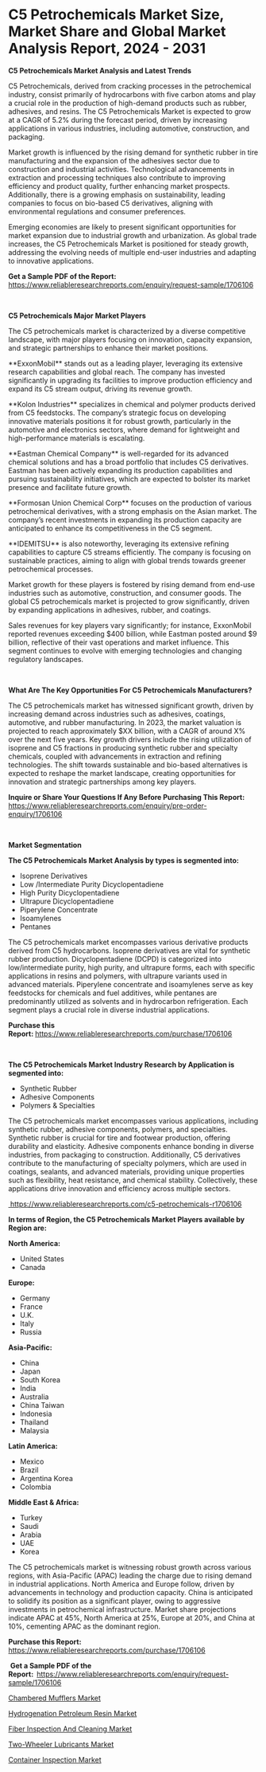 <p><h1>C5 Petrochemicals Market Size, Market Share and Global Market Analysis Report, 2024 - 2031</h1></p><p><strong>C5 Petrochemicals Market Analysis and Latest Trends</strong></p>
<p><p>C5 Petrochemicals, derived from cracking processes in the petrochemical industry, consist primarily of hydrocarbons with five carbon atoms and play a crucial role in the production of high-demand products such as rubber, adhesives, and resins. The C5 Petrochemicals Market is expected to grow at a CAGR of 5.2% during the forecast period, driven by increasing applications in various industries, including automotive, construction, and packaging.</p><p>Market growth is influenced by the rising demand for synthetic rubber in tire manufacturing and the expansion of the adhesives sector due to construction and industrial activities. Technological advancements in extraction and processing techniques also contribute to improving efficiency and product quality, further enhancing market prospects. Additionally, there is a growing emphasis on sustainability, leading companies to focus on bio-based C5 derivatives, aligning with environmental regulations and consumer preferences. </p><p>Emerging economies are likely to present significant opportunities for market expansion due to industrial growth and urbanization. As global trade increases, the C5 Petrochemicals Market is positioned for steady growth, addressing the evolving needs of multiple end-user industries and adapting to innovative applications.</p></p>
<p><strong>Get a Sample PDF of the Report:&nbsp;</strong> <a href="https://www.reliableresearchreports.com/enquiry/request-sample/1706106?utm_campaign=13&utm_medium=2&utm_source=Github&utm_content=ia&utm_term=21102024&utm_id=c5-petrochemicals">https://www.reliableresearchreports.com/enquiry/request-sample/1706106</a></p>
<p>&nbsp;</p>
<p><strong>C5 Petrochemicals Major Market Players</strong></p>
<p><p>The C5 petrochemicals market is characterized by a diverse competitive landscape, with major players focusing on innovation, capacity expansion, and strategic partnerships to enhance their market positions.</p><p>**ExxonMobil** stands out as a leading player, leveraging its extensive research capabilities and global reach. The company has invested significantly in upgrading its facilities to improve production efficiency and expand its C5 stream output, driving its revenue growth.</p><p>**Kolon Industries** specializes in chemical and polymer products derived from C5 feedstocks. The company’s strategic focus on developing innovative materials positions it for robust growth, particularly in the automotive and electronics sectors, where demand for lightweight and high-performance materials is escalating.</p><p>**Eastman Chemical Company** is well-regarded for its advanced chemical solutions and has a broad portfolio that includes C5 derivatives. Eastman has been actively expanding its production capabilities and pursuing sustainability initiatives, which are expected to bolster its market presence and facilitate future growth.</p><p>**Formosan Union Chemical Corp** focuses on the production of various petrochemical derivatives, with a strong emphasis on the Asian market. The company’s recent investments in expanding its production capacity are anticipated to enhance its competitiveness in the C5 segment.</p><p>**IDEMITSU** is also noteworthy, leveraging its extensive refining capabilities to capture C5 streams efficiently. The company is focusing on sustainable practices, aiming to align with global trends towards greener petrochemical processes.</p><p>Market growth for these players is fostered by rising demand from end-use industries such as automotive, construction, and consumer goods. The global C5 petrochemicals market is projected to grow significantly, driven by expanding applications in adhesives, rubber, and coatings.</p><p>Sales revenues for key players vary significantly; for instance, ExxonMobil reported revenues exceeding $400 billion, while Eastman posted around $9 billion, reflective of their vast operations and market influence. This segment continues to evolve with emerging technologies and changing regulatory landscapes.</p></p>
<p>&nbsp;</p>
<p><strong>What Are The Key Opportunities For C5 Petrochemicals Manufacturers?</strong></p>
<p><p>The C5 petrochemicals market has witnessed significant growth, driven by increasing demand across industries such as adhesives, coatings, automotive, and rubber manufacturing. In 2023, the market valuation is projected to reach approximately $XX billion, with a CAGR of around X% over the next five years. Key growth drivers include the rising utilization of isoprene and C5 fractions in producing synthetic rubber and specialty chemicals, coupled with advancements in extraction and refining technologies. The shift towards sustainable and bio-based alternatives is expected to reshape the market landscape, creating opportunities for innovation and strategic partnerships among key players.</p></p>
<p><strong>Inquire or Share Your Questions If Any Before Purchasing This Report:</strong> <a href="https://www.reliableresearchreports.com/enquiry/pre-order-enquiry/1706106?utm_campaign=13&utm_medium=2&utm_source=Github&utm_content=ia&utm_term=21102024&utm_id=c5-petrochemicals">https://www.reliableresearchreports.com/enquiry/pre-order-enquiry/1706106</a></p>
<p>&nbsp;</p>
<p><strong>Market Segmentation</strong></p>
<p><strong>The C5 Petrochemicals Market Analysis by types is segmented into:</strong></p>
<p><ul><li>Isoprene Derivatives</li><li>Low /Intermediate Purity Dicyclopentadiene</li><li>High Purity Dicyclopentadiene</li><li>Ultrapure Dicyclopentadiene</li><li>Piperylene Concentrate</li><li>Isoamylenes</li><li>Pentanes</li></ul></p>
<p><p>The C5 petrochemicals market encompasses various derivative products derived from C5 hydrocarbons. Isoprene derivatives are vital for synthetic rubber production. Dicyclopentadiene (DCPD) is categorized into low/intermediate purity, high purity, and ultrapure forms, each with specific applications in resins and polymers, with ultrapure variants used in advanced materials. Piperylene concentrate and isoamylenes serve as key feedstocks for chemicals and fuel additives, while pentanes are predominantly utilized as solvents and in hydrocarbon refrigeration. Each segment plays a crucial role in diverse industrial applications.</p></p>
<p><strong>Purchase this Report:&nbsp;</strong><a href="https://www.reliableresearchreports.com/purchase/1706106?utm_campaign=13&utm_medium=2&utm_source=Github&utm_content=ia&utm_term=21102024&utm_id=c5-petrochemicals">https://www.reliableresearchreports.com/purchase/1706106</a></p>
<p>&nbsp;</p>
<p><strong>The C5 Petrochemicals Market Industry Research by Application is segmented into:</strong></p>
<p><ul><li>Synthetic Rubber</li><li>Adhesive Components</li><li>Polymers & Specialties</li></ul></p>
<p><p>The C5 petrochemicals market encompasses various applications, including synthetic rubber, adhesive components, polymers, and specialties. Synthetic rubber is crucial for tire and footwear production, offering durability and elasticity. Adhesive components enhance bonding in diverse industries, from packaging to construction. Additionally, C5 derivatives contribute to the manufacturing of specialty polymers, which are used in coatings, sealants, and advanced materials, providing unique properties such as flexibility, heat resistance, and chemical stability. Collectively, these applications drive innovation and efficiency across multiple sectors.</p></p>
<p><a href="https://www.reliableresearchreports.com/c5-petrochemicals-r1706106?utm_campaign=13&utm_medium=2&utm_source=Github&utm_content=ia&utm_term=21102024&utm_id=c5-petrochemicals">&nbsp;https://www.reliableresearchreports.com/c5-petrochemicals-r1706106</a></p>
<p><strong>In terms of Region, the C5 Petrochemicals Market Players available by Region are:</strong></p>
<p>
    <p> <strong> North America: </strong>
        <ul>
            <li>United States</li>
            <li>Canada</li>
        </ul>
        </p> 
    <p> <strong> Europe: </strong>
        <ul>
            <li>Germany</li>
            <li>France</li>
            <li>U.K.</li>
            <li>Italy</li>
            <li>Russia</li>
        </ul>
        </p> 
    <p> <strong> Asia-Pacific: </strong>
        <ul>
            <li>China</li>
            <li>Japan</li>
            <li>South Korea</li>
            <li>India</li>
            <li>Australia</li>
            <li>China Taiwan</li>
            <li>Indonesia</li>
            <li>Thailand</li>
            <li>Malaysia</li>
        </ul>
        </p> 
    <p> <strong> Latin America: </strong>
        <ul>
            <li>Mexico</li>
            <li>Brazil</li>
            <li>Argentina Korea</li>
            <li>Colombia</li>
        </ul>
        </p> 
    <p> <strong> Middle East & Africa: </strong>
        <ul>
            <li>Turkey</li>
            <li>Saudi</li>
            <li>Arabia</li>
            <li>UAE</li>
            <li>Korea</li>
        </ul>
    </p>
    </p>
<p><p>The C5 petrochemicals market is witnessing robust growth across various regions, with Asia-Pacific (APAC) leading the charge due to rising demand in industrial applications. North America and Europe follow, driven by advancements in technology and production capacity. China is anticipated to solidify its position as a significant player, owing to aggressive investments in petrochemical infrastructure. Market share projections indicate APAC at 45%, North America at 25%, Europe at 20%, and China at 10%, cementing APAC as the dominant region.</p></p>
<p><strong>Purchase this Report: </strong><a href="https://www.reliableresearchreports.com/purchase/1706106?utm_campaign=13&utm_medium=2&utm_source=Github&utm_content=ia&utm_term=21102024&utm_id=c5-petrochemicals">https://www.reliableresearchreports.com/purchase/1706106</a></p>
<p>&nbsp;<strong>Get a Sample PDF of the Report:&nbsp;&nbsp;</strong><a href="https://www.reliableresearchreports.com/enquiry/request-sample/1706106?utm_campaign=13&utm_medium=2&utm_source=Github&utm_content=ia&utm_term=21102024&utm_id=c5-petrochemicals">https://www.reliableresearchreports.com/enquiry/request-sample/1706106</a></p>
<p><strong></strong></p>
<p><p><a href="https://issuu.com/reportprime-2/docs/chambered-mufflers-market-size-2030_0f3a6f047759df?utm_campaign=13&utm_medium=2&utm_source=Github&utm_content=ia&utm_term=21102024&utm_id=c5-petrochemicals">Chambered Mufflers Market</a></p><p><a href="https://github.com/maniehilp9ib/Market-Research-Report-List-1/blob/main/hydrogenation-petroleum-resin-market.md?utm_campaign=13&utm_medium=2&utm_source=Github&utm_content=ia&utm_term=21102024&utm_id=c5-petrochemicals">Hydrogenation Petroleum Resin Market</a></p><p><a href="https://www.linkedin.com/pulse/global-fiber-inspection-cleaning-market-focus-application-end-use-114xf?utm_campaign=13&utm_medium=2&utm_source=Github&utm_content=ia&utm_term=21102024&utm_id=c5-petrochemicals">Fiber Inspection And Cleaning Market</a></p><p><a href="https://github.com/roydonhol47/Market-Research-Report-List-1/blob/main/two-wheeler-lubricants-market.md?utm_campaign=13&utm_medium=2&utm_source=Github&utm_content=ia&utm_term=21102024&utm_id=c5-petrochemicals">Two-Wheeler Lubricants Market</a></p><p><a href="https://www.linkedin.com/pulse/container-inspection-mosaic-piecing-together-global-market-iqdof?utm_campaign=13&utm_medium=2&utm_source=Github&utm_content=ia&utm_term=21102024&utm_id=c5-petrochemicals">Container Inspection Market</a></p></p>